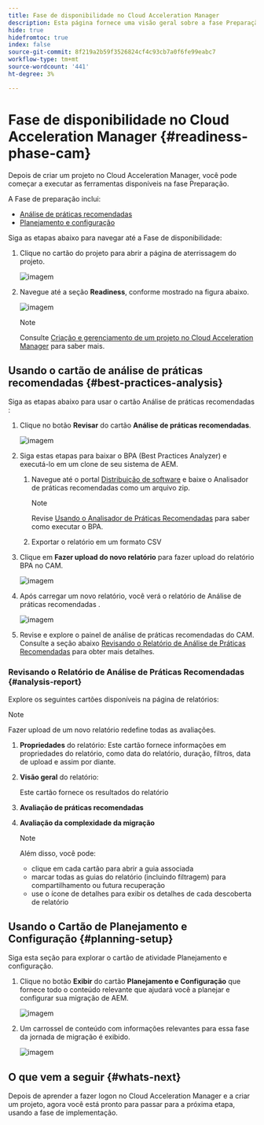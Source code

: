 ```yaml
---
title: Fase de disponibilidade no Cloud Acceleration Manager
description: Esta página fornece uma visão geral sobre a fase Preparação no Cloud Acceleration Manager.
hide: true
hidefromtoc: true
index: false
source-git-commit: 8f219a2b59f3526824cf4c93cb7a0f6fe99eabc7
workflow-type: tm+mt
source-wordcount: '441'
ht-degree: 3%

---
```



# Fase de disponibilidade no Cloud Acceleration Manager {#readiness-phase-cam}

Depois de criar um projeto no Cloud Acceleration Manager, você pode começar a executar as ferramentas disponíveis na fase Preparação.

A Fase de preparação inclui:

* [Análise de práticas recomendadas](#best-practices-analysis)
* [Planejamento e configuração](#planning-setup)

Siga as etapas abaixo para navegar até a Fase de disponibilidade:

1. Clique no cartão do projeto para abrir a página de aterrissagem do projeto.

   ![imagem](/help/move-to-cloud-service/cloud-acceleration-manager/assets/cam-landing1.png)

1. Navegue até a seção **Readiness**, conforme mostrado na figura abaixo.

   ![imagem](/help/move-to-cloud-service/cloud-acceleration-manager/assets/readiness-1.png)

   >[!NOTE]
   >Consulte [Criação e gerenciamento de um projeto no Cloud Acceleration Manager](/help/move-to-cloud-service/cloud-acceleration-manager/using-cam/getting-started-cam.md) para saber mais.

## Usando o cartão de análise de práticas recomendadas {#best-practices-analysis}

Siga as etapas abaixo para usar o cartão Análise de práticas recomendadas :

1. Clique no botão **Revisar** do cartão **Análise de práticas recomendadas**.

   ![imagem](/help/move-to-cloud-service/cloud-acceleration-manager/assets/readiness-2.png)

1. Siga estas etapas para baixar o BPA (Best Practices Analyzer) e executá-lo em um clone de seu sistema de AEM.

   1. Navegue até o portal [Distribuição de software](https://experience.adobe.com/#/downloads/content/software-distribution/en/aemcloud.html) e baixe o Analisador de práticas recomendadas como um arquivo zip.

      >[!NOTE]
      >Revise [Usando o Analisador de Práticas Recomendadas](https://experienceleague.adobe.com/docs/experience-manager-cloud-service/moving/cloud-migration/best-practices-analyzer/using-best-practices-analyzer.html?lang=en#imp-considerations) para saber como executar o BPA.

   1. Exportar o relatório em um formato CSV

1. Clique em **Fazer upload do novo relatório** para fazer upload do relatório BPA no CAM.

   ![imagem](/help/move-to-cloud-service/cloud-acceleration-manager/assets/readiness-3.png)

1. Após carregar um novo relatório, você verá o relatório de Análise de práticas recomendadas .

   ![imagem](/help/move-to-cloud-service/cloud-acceleration-manager/assets/cam-bpareport.png)

1. Revise e explore o painel de análise de práticas recomendadas do CAM. Consulte a seção abaixo [Revisando o Relatório de Análise de Práticas Recomendadas](#analysis-report) para obter mais detalhes.

### Revisando o Relatório de Análise de Práticas Recomendadas {#analysis-report}

Explore os seguintes cartões disponíveis na página de relatórios:

>[!NOTE]
>Fazer upload de um novo relatório redefine todas as avaliações.

1. **Propriedades** do relatório: Este cartão fornece informações em propriedades do relatório, como data do relatório, duração, filtros, data de upload e assim por diante.

1. **Visão geral** do relatório:

   Este cartão fornece os resultados do relatório

1. **Avaliação de práticas recomendadas**

1. **Avaliação da complexidade da migração**

   >[!NOTE]
   > Além disso, você pode:
   >* clique em cada cartão para abrir a guia associada
   >* marcar todas as guias do relatório (incluindo filtragem) para compartilhamento ou futura recuperação
   >* use o ícone de detalhes para exibir os detalhes de cada descoberta de relatório


## Usando o Cartão de Planejamento e Configuração {#planning-setup}

Siga esta seção para explorar o cartão de atividade Planejamento e configuração.

1. Clique no botão **Exibir** do cartão **Planejamento e Configuração** que fornece todo o conteúdo relevante que ajudará você a planejar e configurar sua migração de AEM.

   ![imagem](/help/move-to-cloud-service/cloud-acceleration-manager/assets/readiness-4.png)

1. Um carrossel de conteúdo com informações relevantes para essa fase da jornada de migração é exibido.

   ![imagem](/help/move-to-cloud-service/cloud-acceleration-manager/assets/readiness-5.png)

## O que vem a seguir {#whats-next}

Depois de aprender a fazer logon no Cloud Acceleration Manager e a criar um projeto, agora você está pronto para passar para a próxima etapa, usando a fase de implementação.


